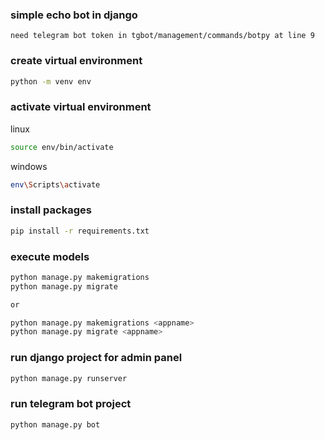 ### simple echo bot in django

```
need telegram bot token in tgbot/management/commands/botpy at line 9
```

### create virtual environment
```bash
python -m venv env
```

### activate virtual environment
linux 
```bash
source env/bin/activate
```

windows
```bash
env\Scripts\activate
```


### install packages
```bash
pip install -r requirements.txt
```

### execute models
```bash
python manage.py makemigrations
python manage.py migrate

or

python manage.py makemigrations <appname>
python manage.py migrate <appname>
```

### run django project for admin panel
```bash
python manage.py runserver
```

### run telegram bot project
```bash
python manage.py bot
```
